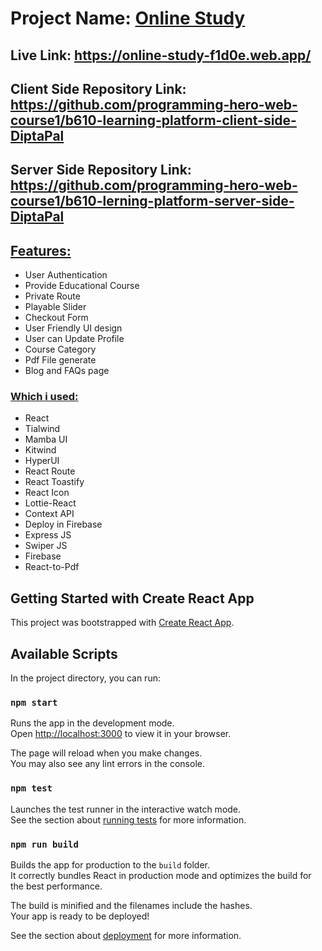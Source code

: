 # Project Name: [Online Study](https://online-study-f1d0e.web.app/)

## Live Link: https://online-study-f1d0e.web.app/

## Client Side Repository Link: https://github.com/programming-hero-web-course1/b610-learning-platform-client-side-DiptaPal

## Server Side Repository Link: https://github.com/programming-hero-web-course1/b610-lerning-platform-server-side-DiptaPal

## <u>Features:</u>
* User Authentication
* Provide Educational Course
* Private Route
* Playable Slider 
* Checkout Form
* User Friendly UI design
* User can Update Profile
* Course Category
* Pdf File generate
* Blog and FAQs page


### <u>Which i used:</u>
* React
* Tialwind
* Mamba UI
* Kitwind
* HyperUI
* React Route
* React Toastify
* React Icon
* Lottie-React
* Context API
* Deploy in Firebase
* Express JS
* Swiper JS 
* Firebase
* React-to-Pdf


## Getting Started with Create React App

This project was bootstrapped with [Create React App](https://github.com/facebook/create-react-app).

## Available Scripts

In the project directory, you can run:

### `npm start`

Runs the app in the development mode.\
Open [http://localhost:3000](http://localhost:3000) to view it in your browser.

The page will reload when you make changes.\
You may also see any lint errors in the console.

### `npm test`

Launches the test runner in the interactive watch mode.\
See the section about [running tests](https://facebook.github.io/create-react-app/docs/running-tests) for more information.

### `npm run build`

Builds the app for production to the `build` folder.\
It correctly bundles React in production mode and optimizes the build for the best performance.

The build is minified and the filenames include the hashes.\
Your app is ready to be deployed!

See the section about [deployment](https://facebook.github.io/create-react-app/docs/deployment) for more information.
